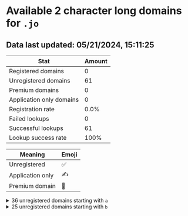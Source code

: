 # Available 2 character long domains for `.jo`

## Data last updated: 05/21/2024, 15:11:25

|Stat|Amount|
|--|--|
|Registered domains|0|
|Unregistered domains|61|
|Premium domains|0|
|Application only domains|0|
|Registration rate|0.0%|
|Failed lookups|0|
|Successful lookups|61|
|Lookup success rate|100%|


|Meaning|Emoji|
|--|--|
|Unregistered|:white_check_mark:|
|Application only|:writing_hand:|
|Premium domain|:gem:|

<details>
<summary>36 unregistered domains starting with <bold><code>a</code></bold></summary>

|Type|Domain|
|--|--|
|:white_check_mark:|`a0.jo`|
|:white_check_mark:|`a1.jo`|
|:white_check_mark:|`a2.jo`|
|:white_check_mark:|`a3.jo`|
|:white_check_mark:|`a4.jo`|
|:white_check_mark:|`a5.jo`|
|:white_check_mark:|`a6.jo`|
|:white_check_mark:|`a7.jo`|
|:white_check_mark:|`a8.jo`|
|:white_check_mark:|`a9.jo`|
|:white_check_mark:|`aa.jo`|
|:white_check_mark:|`ab.jo`|
|:white_check_mark:|`ac.jo`|
|:white_check_mark:|`ad.jo`|
|:white_check_mark:|`ae.jo`|
|:white_check_mark:|`af.jo`|
|:white_check_mark:|`ag.jo`|
|:white_check_mark:|`ah.jo`|
|:white_check_mark:|`ai.jo`|
|:white_check_mark:|`aj.jo`|
|:white_check_mark:|`ak.jo`|
|:white_check_mark:|`al.jo`|
|:white_check_mark:|`am.jo`|
|:white_check_mark:|`an.jo`|
|:white_check_mark:|`ao.jo`|
|:white_check_mark:|`ap.jo`|
|:white_check_mark:|`aq.jo`|
|:white_check_mark:|`ar.jo`|
|:white_check_mark:|`as.jo`|
|:white_check_mark:|`at.jo`|
|:white_check_mark:|`au.jo`|
|:white_check_mark:|`av.jo`|
|:white_check_mark:|`aw.jo`|
|:white_check_mark:|`ax.jo`|
|:white_check_mark:|`ay.jo`|
|:white_check_mark:|`az.jo`|
</details>
<details>
<summary>25 unregistered domains starting with <bold><code>b</code></bold></summary>

|Type|Domain|
|--|--|
|:white_check_mark:|`ba.jo`|
|:white_check_mark:|`bb.jo`|
|:white_check_mark:|`bc.jo`|
|:white_check_mark:|`bd.jo`|
|:white_check_mark:|`be.jo`|
|:white_check_mark:|`bf.jo`|
|:white_check_mark:|`bg.jo`|
|:white_check_mark:|`bh.jo`|
|:white_check_mark:|`bi.jo`|
|:white_check_mark:|`bj.jo`|
|:white_check_mark:|`bk.jo`|
|:white_check_mark:|`bl.jo`|
|:white_check_mark:|`bm.jo`|
|:white_check_mark:|`bn.jo`|
|:white_check_mark:|`bo.jo`|
|:white_check_mark:|`bp.jo`|
|:white_check_mark:|`bq.jo`|
|:white_check_mark:|`br.jo`|
|:white_check_mark:|`bs.jo`|
|:white_check_mark:|`bt.jo`|
|:white_check_mark:|`bu.jo`|
|:white_check_mark:|`bv.jo`|
|:white_check_mark:|`bw.jo`|
|:white_check_mark:|`bx.jo`|
|:white_check_mark:|`by.jo`|
</details>